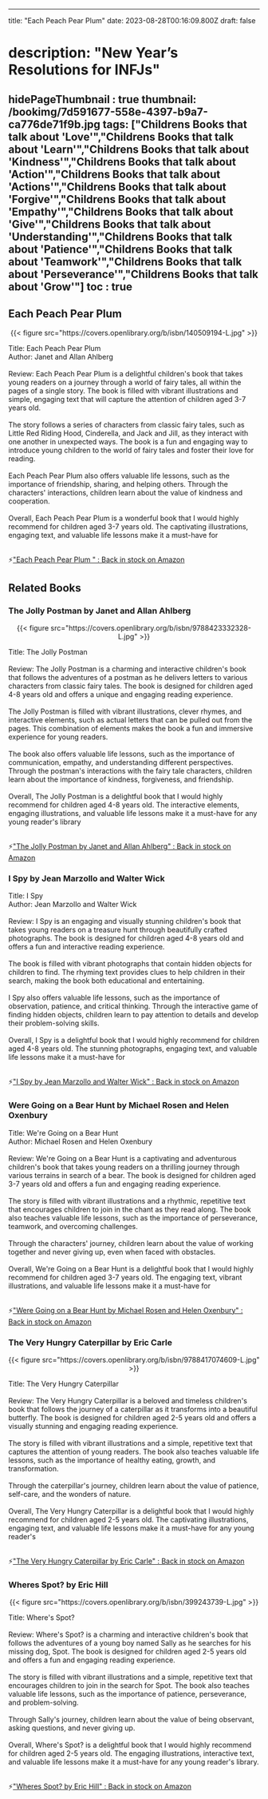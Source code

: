 
---
title: "Each Peach Pear Plum"
date: 2023-08-28T00:16:09.800Z
draft: false
# description: "New Year’s Resolutions for INFJs"
hidePageThumbnail : true
thumbnail: /bookimg/7d591677-558e-4397-b9a7-ca776de71f9b.jpg
tags: ["Childrens Books that talk about 'Love'","Childrens Books that talk about 'Learn'","Childrens Books that talk about 'Kindness'","Childrens Books that talk about 'Action'","Childrens Books that talk about 'Actions'","Childrens Books that talk about 'Forgive'","Childrens Books that talk about 'Empathy'","Childrens Books that talk about 'Give'","Childrens Books that talk about 'Understanding'","Childrens Books that talk about 'Patience'","Childrens Books that talk about 'Teamwork'","Childrens Books that talk about 'Perseverance'","Childrens Books that talk about 'Grow'"]
toc : true
---
## Each Peach Pear Plum 

<center>
{{< figure src="https://covers.openlibrary.org/b/isbn/140509194-L.jpg" >}}
</center>

Title: Each Peach Pear Plum</br>
Author: Janet and Allan Ahlberg</br></br>
Review: Each Peach Pear Plum is a delightful children's book that takes young readers on a journey through a world of fairy tales, all within the pages of a single story. The book is filled with vibrant illustrations and simple, engaging text that will capture the attention of children aged 3-7 years old.</br></br>
The story follows a series of characters from classic fairy tales, such as Little Red Riding Hood, Cinderella, and Jack and Jill, as they interact with one another in unexpected ways. The book is a fun and engaging way to introduce young children to the world of fairy tales and foster their love for reading.</br></br>
Each Peach Pear Plum also offers valuable life lessons, such as the importance of friendship, sharing, and helping others. Through the characters' interactions, children learn about the value of kindness and cooperation.</br></br>
Overall, Each Peach Pear Plum is a wonderful book that I would highly recommend for children aged 3-7 years old. The captivating illustrations, engaging text, and valuable life lessons make it a must-have for</br></br>

<p>⚡<a id="aflink" href="https://www.amazon.com/gp/search?ie=UTF8&tag=klayu00-20&linkCode=ur2&linkId=6639bed89a8ad8dd2705e40644eb43d3&camp=1789&creative=9325&index=books&keywords=Each Peach Pear Plum " class="one" target="_blank" title='"Each Peach Pear Plum " : Back in stock on Amazon'>"Each Peach Pear Plum " : Back in stock on Amazon</a></p>

## Related Books
### The Jolly Postman by Janet and Allan Ahlberg
<center>
{{< figure src="https://covers.openlibrary.org/b/isbn/9788423332328-L.jpg" >}}
</center>

Title: The Jolly Postman</br></br>
Review: The Jolly Postman is a charming and interactive children's book that follows the adventures of a postman as he delivers letters to various characters from classic fairy tales. The book is designed for children aged 4-8 years old and offers a unique and engaging reading experience.</br></br>
The Jolly Postman is filled with vibrant illustrations, clever rhymes, and interactive elements, such as actual letters that can be pulled out from the pages. This combination of elements makes the book a fun and immersive experience for young readers.</br></br>
The book also offers valuable life lessons, such as the importance of communication, empathy, and understanding different perspectives. Through the postman's interactions with the fairy tale characters, children learn about the importance of kindness, forgiveness, and friendship.</br></br>
Overall, The Jolly Postman is a delightful book that I would highly recommend for children aged 4-8 years old. The interactive elements, engaging illustrations, and valuable life lessons make it a must-have for any young reader's library</br></br>

<p>⚡<a id="aflink" href="https://www.amazon.com/gp/search?ie=UTF8&tag=klayu00-20&linkCode=ur2&linkId=6639bed89a8ad8dd2705e40644eb43d3&camp=1789&creative=9325&index=books&keywords=The Jolly Postman by Janet and Allan Ahlberg" class="one" target="_blank" title='"The Jolly Postman by Janet and Allan Ahlberg" : Back in stock on Amazon'>"The Jolly Postman by Janet and Allan Ahlberg" : Back in stock on Amazon</a></p>

### I Spy by Jean Marzollo and Walter Wick
Title: I Spy</br>
Author: Jean Marzollo and Walter Wick</br></br>
Review: I Spy is an engaging and visually stunning children's book that takes young readers on a treasure hunt through beautifully crafted photographs. The book is designed for children aged 4-8 years old and offers a fun and interactive reading experience.</br></br>
The book is filled with vibrant photographs that contain hidden objects for children to find. The rhyming text provides clues to help children in their search, making the book both educational and entertaining.</br></br>
I Spy also offers valuable life lessons, such as the importance of observation, patience, and critical thinking. Through the interactive game of finding hidden objects, children learn to pay attention to details and develop their problem-solving skills.</br></br>
Overall, I Spy is a delightful book that I would highly recommend for children aged 4-8 years old. The stunning photographs, engaging text, and valuable life lessons make it a must-have for</br></br>

<p>⚡<a id="aflink" href="https://www.amazon.com/gp/search?ie=UTF8&tag=klayu00-20&linkCode=ur2&linkId=6639bed89a8ad8dd2705e40644eb43d3&camp=1789&creative=9325&index=books&keywords=I Spy by Jean Marzollo and Walter Wick" class="one" target="_blank" title='"I Spy by Jean Marzollo and Walter Wick" : Back in stock on Amazon'>"I Spy by Jean Marzollo and Walter Wick" : Back in stock on Amazon</a></p>

### Were Going on a Bear Hunt by Michael Rosen and Helen Oxenbury
Title: We're Going on a Bear Hunt</br>
Author: Michael Rosen and Helen Oxenbury</br></br>
Review: We're Going on a Bear Hunt is a captivating and adventurous children's book that takes young readers on a thrilling journey through various terrains in search of a bear. The book is designed for children aged 3-7 years old and offers a fun and engaging reading experience.</br></br>
The story is filled with vibrant illustrations and a rhythmic, repetitive text that encourages children to join in the chant as they read along. The book also teaches valuable life lessons, such as the importance of perseverance, teamwork, and overcoming challenges.</br></br>
Through the characters' journey, children learn about the value of working together and never giving up, even when faced with obstacles.</br></br>
Overall, We're Going on a Bear Hunt is a delightful book that I would highly recommend for children aged 3-7 years old. The engaging text, vibrant illustrations, and valuable life lessons make it a must-have for</br></br>

<p>⚡<a id="aflink" href="https://www.amazon.com/gp/search?ie=UTF8&tag=klayu00-20&linkCode=ur2&linkId=6639bed89a8ad8dd2705e40644eb43d3&camp=1789&creative=9325&index=books&keywords=Were Going on a Bear Hunt by Michael Rosen and Helen Oxenbury" class="one" target="_blank" title='"Were Going on a Bear Hunt by Michael Rosen and Helen Oxenbury" : Back in stock on Amazon'>"Were Going on a Bear Hunt by Michael Rosen and Helen Oxenbury" : Back in stock on Amazon</a></p>

### The Very Hungry Caterpillar by Eric Carle
<center>
{{< figure src="https://covers.openlibrary.org/b/isbn/9788417074609-L.jpg" >}}
</center>

Title: The Very Hungry Caterpillar</br></br>
Review: The Very Hungry Caterpillar is a beloved and timeless children's book that follows the journey of a caterpillar as it transforms into a beautiful butterfly. The book is designed for children aged 2-5 years old and offers a visually stunning and engaging reading experience.</br></br>
The story is filled with vibrant illustrations and a simple, repetitive text that captures the attention of young readers. The book also teaches valuable life lessons, such as the importance of healthy eating, growth, and transformation.</br></br>
Through the caterpillar's journey, children learn about the value of patience, self-care, and the wonders of nature.</br></br>
Overall, The Very Hungry Caterpillar is a delightful book that I would highly recommend for children aged 2-5 years old. The captivating illustrations, engaging text, and valuable life lessons make it a must-have for any young reader's</br></br>

<p>⚡<a id="aflink" href="https://www.amazon.com/gp/search?ie=UTF8&tag=klayu00-20&linkCode=ur2&linkId=6639bed89a8ad8dd2705e40644eb43d3&camp=1789&creative=9325&index=books&keywords=The Very Hungry Caterpillar by Eric Carle" class="one" target="_blank" title='"The Very Hungry Caterpillar by Eric Carle" : Back in stock on Amazon'>"The Very Hungry Caterpillar by Eric Carle" : Back in stock on Amazon</a></p>

### Wheres Spot? by Eric Hill
<center>
{{< figure src="https://covers.openlibrary.org/b/isbn/399243739-L.jpg" >}}
</center>

Title: Where's Spot?</br></br>
Review: Where's Spot? is a charming and interactive children's book that follows the adventures of a young boy named Sally as he searches for his missing dog, Spot. The book is designed for children aged 2-5 years old and offers a fun and engaging reading experience.</br></br>
The story is filled with vibrant illustrations and a simple, repetitive text that encourages children to join in the search for Spot. The book also teaches valuable life lessons, such as the importance of patience, perseverance, and problem-solving.</br></br>
Through Sally's journey, children learn about the value of being observant, asking questions, and never giving up.</br></br>
Overall, Where's Spot? is a delightful book that I would highly recommend for children aged 2-5 years old. The engaging illustrations, interactive text, and valuable life lessons make it a must-have for any young reader's library.</br></br>

<p>⚡<a id="aflink" href="https://www.amazon.com/gp/search?ie=UTF8&tag=klayu00-20&linkCode=ur2&linkId=6639bed89a8ad8dd2705e40644eb43d3&camp=1789&creative=9325&index=books&keywords=Wheres Spot? by Eric Hill" class="one" target="_blank" title='"Wheres Spot? by Eric Hill" : Back in stock on Amazon'>"Wheres Spot? by Eric Hill" : Back in stock on Amazon</a></p>
